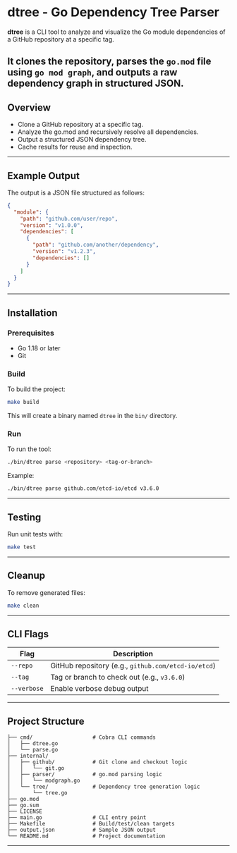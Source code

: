# dtree - Go Dependency Tree Parser

**dtree** is a CLI tool to analyze and visualize the Go module dependencies of a GitHub repository at a specific tag.

It clones the repository, parses the `go.mod` file using `go mod graph`,
and outputs a raw dependency graph in structured JSON.
---

## Overview
- Clone a GitHub repository at a specific tag.
- Analyze the go.mod and recursively resolve all dependencies.
- Output a structured JSON dependency tree.
- Cache results for reuse and inspection.

---

## Example Output

The output is a JSON file structured as follows:

```json
{
  "module": {
    "path": "github.com/user/repo",
    "version": "v1.0.0",
    "dependencies": [
      {
        "path": "github.com/another/dependency",
        "version": "v1.2.3",
        "dependencies": []
      }
    ]
  }
}
```

---

## Installation

### Prerequisites

- Go 1.18 or later
- Git

### Build

To build the project:

```bash
make build
```

This will create a binary named `dtree` in the `bin/` directory.

### Run

To run the tool:

```bash
./bin/dtree parse <repository> <tag-or-branch>
```

Example:

```bash
./bin/dtree parse github.com/etcd-io/etcd v3.6.0
```

---

## Testing

Run unit tests with:

```bash
make test
```

---

## Cleanup

To remove generated files:

```bash
make clean
```

---

## CLI Flags

| Flag        | Description                                         |
|-------------|-----------------------------------------------------|
| `--repo`    | GitHub repository (e.g., `github.com/etcd-io/etcd`) |
| `--tag`     | Tag or branch to check out (e.g., `v3.6.0`)         |
| `--verbose` | Enable verbose debug output                         |

---

## Project Structure

```text
├── cmd/                   # Cobra CLI commands
│   ├── dtree.go
│   └── parse.go
├── internal/
│   ├── github/            # Git clone and checkout logic
│   │   └── git.go
│   ├── parser/            # go.mod parsing logic
│   │   └── modgraph.go
│   └── tree/              # Dependency tree generation logic
│       └── tree.go
├── go.mod
├── go.sum
├── LICENSE
├── main.go                # CLI entry point
├── Makefile               # Build/test/clean targets
├── output.json            # Sample JSON output
└── README.md              # Project documentation
```
---
